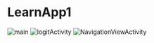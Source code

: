 # LearnApp1
![main](https://github.com/developer-kaczmarek/LearnApp1/blob/master/main6.png)
![logitActivity](https://github.com/developer-kaczmarek/LearnApp1/blob/master/loginActivity.gif)
![NavigationViewActivity](https://github.com/developer-kaczmarek/LearnApp1/blob/master/NavigationViewActivity2.png)
